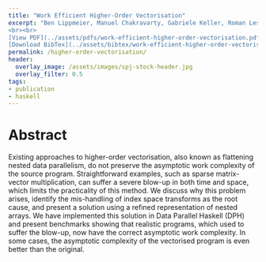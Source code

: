 ```yaml
---
title: "Work Efficient Higher-Order Vectorisation"
excerpt: "Ben Lippmeier, Manuel Chakravarty, Gabriele Keller, Roman Leshchinskiy, Simon Peyton Jones <br><br> Published in <em>ICFP'12</em> by ACM
<br><br>
[View PDF](../assets/pdfs/work-efficient-higher-order-vectorisation.pdf){: .btn .btn--info ..btn--large}
[Download BibTex](../assets/bibtex/work-efficient-higher-order-vectorisation.bib){: .btn .btn--info ..btn--large}"
permalink: /higher-order-vectorisation/
header:
  overlay_image: /assets/images/spj-stock-header.jpg
  overlay_filter: 0.5
tags:
- publication
- haskell
---
```


# Abstract

Existing approaches to higher-order vectorisation, also known as flattening nested data parallelism, do not preserve the asymptotic work complexity of the source program. Straightforward examples, such as sparse matrix-vector multiplication, can suffer a severe blow-up in both time and space, which limits the practicality of this method. We discuss why this problem arises, identify the mis-handling of index space transforms as the root cause, and present a solution using a refined representation of nested arrays. We have implemented this solution in Data Parallel Haskell (DPH) and present benchmarks showing that realistic programs, which used to suffer the blow-up, now have the correct asymptotic work complexity. In some cases, the asymptotic complexity of the vectorised program is even better than the original.
